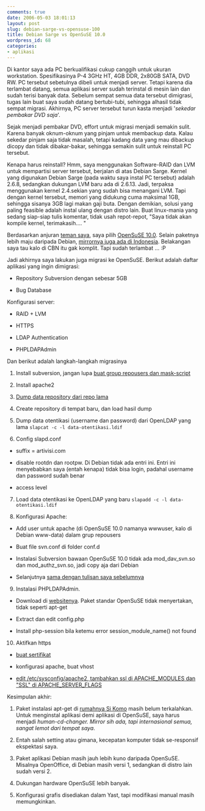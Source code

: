```yaml
---
comments: true
date: 2006-05-03 18:01:13
layout: post
slug: debian-sarge-vs-opensuse-100
title: Debian Sarge vs OpenSuSE 10.0
wordpress_id: 68
categories:
- aplikasi
---
```


Di kantor saya ada PC berkualifikasi cukup canggih untuk ukuran workstation. Spesifikasinya P-4 3GHz HT, 4GB DDR, 2x80GB SATA, DVD RW. PC tersebut sebetulnya dibeli untuk menjadi server. Tetapi karena dia terlambat datang, semua aplikasi server sudah terinstal di mesin lain dan sudah terisi banyak data. Sebelum sempat semua data tersebut dimigrasi, tugas lain buat saya sudah datang bertubi-tubi, sehingga alhasil tidak sempat migrasi. Akhirnya, PC server tersebut turun kasta menjadi '_sekedar pembakar DVD saja_'.

Sejak menjadi pembakar DVD, effort untuk migrasi menjadi semakin sulit. Karena banyak oknum-oknum yang pinjam untuk membackup data. Kalau sekedar pinjam saja tidak masalah, tetapi kadang data yang mau dibackup dicopy dan tidak dibakar-bakar, sehingga semakin sulit untuk reinstall PC tersebut. 

Kenapa harus reinstall? Hmm, saya menggunakan Software-RAID dan LVM untuk mempartisi server tersebut, berjalan di atas Debian Sarge. Kernel yang digunakan Debian Sarge (pada waktu saya instal PC tersebut) adalah 2.6.8, sedangkan dukungan LVM baru ada di 2.6.13. Jadi, terpaksa menggunakan kernel 2.4.sekian yang sudah bisa menangani LVM. Tapi dengan kernel tersebut, memori yang didukung cuma maksimal 1GB, sehingga sisanya 3GB lagi makan gaji buta. Dengan demikian, solusi yang paling feasible adalah instal ulang dengan distro lain. Buat linux-mania yang sedang siap-siap tulis komentar, tidak usah repot-repot, "Saya tidak akan kompile kernel, terimakasih.... "

Berdasarkan anjuran [teman saya](http://sleepless.ngoprek.org), saya pilih [OpenSuSE 10.0](http://www.opensuse.org). Selain paketnya lebih maju daripada Debian, [mirrornya juga ada di Indonesia](http://suse.cbn.net.id). Belakangan saya tau kalo di CBN itu gak komplit. Tapi sudah terlambat ... :P

Jadi akhirnya saya lakukan juga migrasi ke OpenSuSE. Berikut adalah daftar aplikasi yang ingin dimigrasi: 



	
  * Repository Subversion dengan sebesar 5GB

	
  * Bug Database



Konfigurasi server: 

	
  * RAID + LVM

	
  * HTTPS

        
  * LDAP Authentication

        
  * PHPLDAPAdmin



Dan berikut adalah langkah-langkah migrasinya

1. Install subversion, jangan lupa [buat group repousers dan mask-script](http://endy.artivisi.com/blog/aplikasi/instalasi-subversion/)
2. Install apache2
3. [Dump data repository dari repo lama](http://endy.artivisi.com/blog/aplikasi/subversion-backup-dan-restore/)
4. Create repository di tempat baru, dan load hasil dump

5. Dump data otentikasi (username dan password) dari OpenLDAP yang lama
  `slapcat -c -l data-otentikasi.ldif`

6. Config slapd.conf



	
  * suffix = artivisi.com

	
  * disable rootdn dan rootpw. Di Debian tidak ada entri ini. Entri ini menyebabkan saya (entah kenapa) tidak bisa login, padahal username dan password sudah benar

	
  * access level




7. Load data otentikasi ke OpenLDAP yang baru
`slapadd -c -l data-otentikasi.ldif`

8. Konfigurasi Apache: 




	
  * Add user untuk apache (di OpenSuSE 10.0 namanya wwwuser, kalo di Debian www-data) dalam grup repousers

  	
  * Buat file svn.conf di folder conf.d

	
  * Instalasi Subversion bawaan OpenSuSE 10.0 tidak ada mod_dav_svn.so dan mod_authz_svn.so, jadi copy aja dari Debian

	
  * Selanjutnya [sama dengan tulisan saya sebelumnya](http://endy.artivisi.com/blog/aplikasi/konfigurasi-user-subversion-di-xampp/)




9. Instalasi PHPLDAPAdmin.


	
  * Download di [websitenya](http://phpldapadmin.sourceforge.net). Paket standar OpenSuSE tidak menyertakan, tidak seperti apt-get

	
  * Extract dan edit config.php

	
  * Install php-session bila ketemu error session_module_name() not found




10. Aktifkan https

	
  * [buat sertifikat](http://www.eclectica.ca/howto/ssl-cert-howto.php)

	
  * konfigurasi apache, buat vhost

	
  * [edit /etc/sysconfig/apache2, tambahkan ssl di APACHE_MODULES dan "SSL" di APACHE_SERVER_FLAGS](http://en.opensuse.org/SDB:Apache_2_FAQ_(Frequently_Asked_Questions)#How_do_I_configure_Apache_2_for_SSL.3F)



Kesimpulan akhir: 

	
  1. Paket instalasi apt-get di [rumahnya Si Komo](http://komo.vlsm.org) masih belum terkalahkan. Untuk menginstal aplikasi demi aplikasi di OpenSuSE, saya harus menjadi _human-cd-changer. Mirror sih ada, tapi internasional semua, sangat lemot dari tempat saya_. 

	
  2. Entah salah setting atau gimana, kecepatan komputer tidak se-responsif ekspektasi saya. 

	
  3. Paket aplikasi Debian masih jauh lebih kuno daripada OpenSuSE. Misalnya OpenOffice, di Debian  masih versi 1, sedangkan di distro lain sudah versi 2.

	
  4. Dukungan hardware OpenSuSE lebih banyak.

	
  5. Konfigurasi grafis disediakan dalam Yast, tapi modifikasi manual masih memungkinkan.




